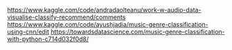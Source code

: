 https://www.kaggle.com/code/andradaolteanu/work-w-audio-data-visualise-classify-recommend/comments
https://www.kaggle.com/code/ayushjadia/music-genre-classification-using-cnn/edit
https://towardsdatascience.com/music-genre-classification-with-python-c714d032f0d8/

